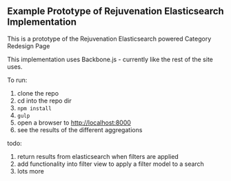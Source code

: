 ## Example Prototype of Rejuvenation Elasticsearch Implementation

This is a prototype of the Rejuvenation Elasticsearch powered Category Redesign Page

This implementation uses Backbone.js - currently like the rest of the site uses.

To run:

1. clone the repo
1. cd into the repo dir
1. `npm install`
1. `gulp`
1. open a browser to [http://localhost:8000](http://localhost:8000)
1. see the results of the different aggregations

todo:

1. return results from elasticsearch when filters are applied
1. add functionality into filter view to apply a filter model to a search
1. lots more
